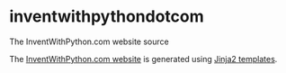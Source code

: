 inventwithpythondotcom
======================

The InventWithPython.com website source

The [InventWithPython.com website](http://inventwithpython.com) is generated using [Jinja2 templates](http://jinja.pocoo.org/).